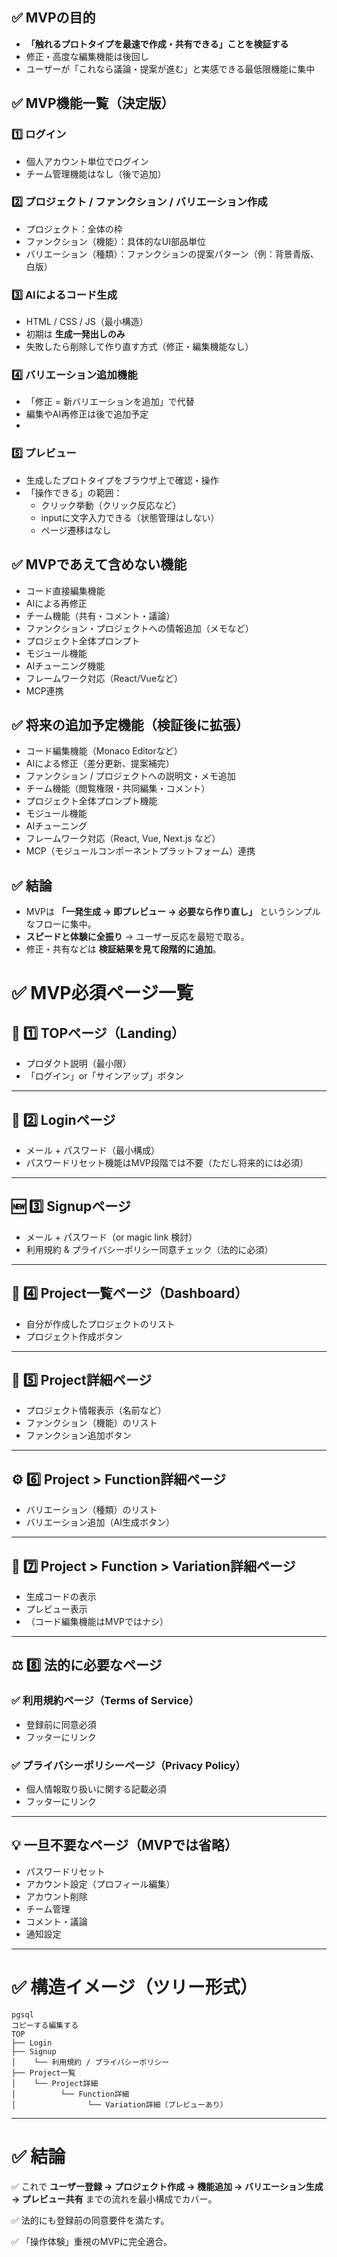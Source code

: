 ## ✅ MVPの目的

- **「触れるプロトタイプを最速で作成・共有できる」ことを検証する**
- 修正・高度な編集機能は後回し
- ユーザーが「これなら議論・提案が進む」と実感できる最低限機能に集中

## ✅ MVP機能一覧（決定版）

### 1️⃣ ログイン

- 個人アカウント単位でログイン
- チーム管理機能はなし（後で追加）

### 2️⃣ プロジェクト / ファンクション / バリエーション作成

- プロジェクト：全体の枠
- ファンクション（機能）：具体的なUI部品単位
- バリエーション（種類）：ファンクションの提案パターン（例：背景青版、白版）

### 3️⃣ AIによるコード生成

- HTML / CSS / JS（最小構造）
- 初期は **生成一発出しのみ**
- 失敗したら削除して作り直す方式（修正・編集機能なし）

### 4️⃣ バリエーション追加機能

- 「修正 = 新バリエーションを追加」で代替
- 編集やAI再修正は後で追加予定
- 

### 5️⃣ プレビュー

- 生成したプロトタイプをブラウザ上で確認・操作
- 「操作できる」の範囲：
    - クリック挙動（クリック反応など）
    - inputに文字入力できる（状態管理はしない）
    - ページ遷移はなし

## ✅ MVPであえて含めない機能

- コード直接編集機能
- AIによる再修正
- チーム機能（共有・コメント・議論）
- ファンクション・プロジェクトへの情報追加（メモなど）
- プロジェクト全体プロンプト
- モジュール機能
- AIチューニング機能
- フレームワーク対応（React/Vueなど）
- MCP連携

## ✅ 将来の追加予定機能（検証後に拡張）

- コード編集機能（Monaco Editorなど）
- AIによる修正（差分更新、提案補完）
- ファンクション / プロジェクトへの説明文・メモ追加
- チーム機能（閲覧権限・共同編集・コメント）
- プロジェクト全体プロンプト機能
- モジュール機能
- AIチューニング
- フレームワーク対応（React, Vue, Next.js など）
- MCP（モジュールコンポーネントプラットフォーム）連携

## ✅ 結論

- MVPは **「一発生成 → 即プレビュー → 必要なら作り直し」** というシンプルなフローに集中。
- **スピードと体験に全振り** → ユーザー反応を最短で取る。
- 修正・共有などは **検証結果を見て段階的に追加**。

# ✅ MVP必須ページ一覧

## 🌟 1️⃣ TOPページ（Landing）

- プロダクト説明（最小限）
- 「ログイン」or「サインアップ」ボタン

---

## 🔑 2️⃣ Loginページ

- メール + パスワード（最小構成）
- パスワードリセット機能はMVP段階では不要（ただし将来的には必須）

---

## 🆕 3️⃣ Signupページ

- メール + パスワード（or magic link 検討）
- 利用規約 & プライバシーポリシー同意チェック（法的に必須）

---

## 📄 4️⃣ Project一覧ページ（Dashboard）

- 自分が作成したプロジェクトのリスト
- プロジェクト作成ボタン

---

## 📁 5️⃣ Project詳細ページ

- プロジェクト情報表示（名前など）
- ファンクション（機能）のリスト
- ファンクション追加ボタン

---

## ⚙️ 6️⃣ Project > Function詳細ページ

- バリエーション（種類）のリスト
- バリエーション追加（AI生成ボタン）

---

## 🎨 7️⃣ Project > Function > Variation詳細ページ

- 生成コードの表示
- プレビュー表示
- （コード編集機能はMVPではナシ）

---

## ⚖️ 8️⃣ 法的に必要なページ

### ✅ 利用規約ページ（Terms of Service）

- 登録前に同意必須
- フッターにリンク

### ✅ プライバシーポリシーページ（Privacy Policy）

- 個人情報取り扱いに関する記載必須
- フッターにリンク

---

## 💡 一旦不要なページ（MVPでは省略）

- パスワードリセット
- アカウント設定（プロフィール編集）
- アカウント削除
- チーム管理
- コメント・議論
- 通知設定

---

# ✅ 構造イメージ（ツリー形式）

```
pgsql
コピーする編集する
TOP
├── Login
├── Signup
│    └── 利用規約 / プライバシーポリシー
├── Project一覧
│    └── Project詳細
│          └── Function詳細
│                └── Variation詳細（プレビューあり）

```

---

# ✅ 結論

✅ これで **ユーザー登録 → プロジェクト作成 → 機能追加 → バリエーション生成 → プレビュー共有** までの流れを最小構成でカバー。

✅ 法的にも登録前の同意要件を満たす。

✅ 「操作体験」重視のMVPに完全適合。